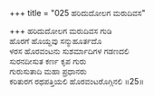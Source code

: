 +++
title = "025 ಹರಿದುದೋಲಗ ಮರುದಿವಸ"

+++
ಹರಿದುದೋಲಗ ಮರುದಿವಸ ಗುಡಿ  
ಹೊರಗೆ ಹೊಯ್ದವು ಸನ್ಮುಹೂರ್ತದೊ  
ಳರಸ ಹೊರವಂಟನು ಸುಶರ್ಮಾದಿಗಳ ಗಡಣದಲಿ  
ಸುರನದೀಸುತ ಕರ್ಣ ಕೃಪ ಗುರು  
ಗುರುಸುತಾದಿ ಮಹಾ ಪ್ರಧಾನರು  
ಕರಿತುರಗ ರಥಪತ್ತಿಯಲಿ ಹೊರವಂಟರೊಗ್ಗಿನಲಿ     ॥25॥